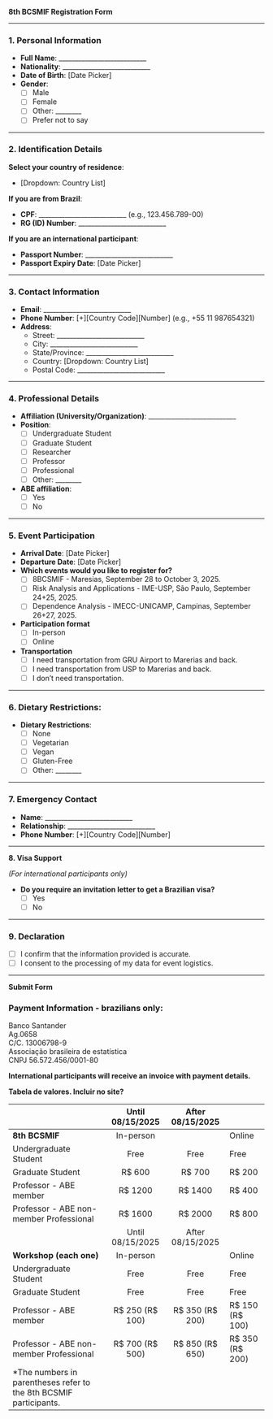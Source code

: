 **8th BCSMIF Registration Form**

---

### **1\. Personal Information**

* **Full Name**: \_\_\_\_\_\_\_\_\_\_\_\_\_\_\_\_\_\_\_\_\_\_\_\_\_\_\_  
* **Nationality**: \_\_\_\_\_\_\_\_\_\_\_\_\_\_\_\_\_\_\_\_\_\_\_\_\_\_\_  
* **Date of Birth**: \[Date Picker\]  
* **Gender**:  
  * ☐ Male  
  * ☐ Female  
  * ☐ Other: \_\_\_\_\_\_\_\_  
  * ☐ Prefer not to say

---

### **2\. Identification Details**

**Select your country of residence**:

* \[Dropdown: Country List\]

**If you are from Brazil**:

* **CPF**: \_\_\_\_\_\_\_\_\_\_\_\_\_\_\_\_\_\_\_\_\_\_\_\_\_\_\_ (e.g., 123.456.789-00)  
* **RG (ID) Number**: \_\_\_\_\_\_\_\_\_\_\_\_\_\_\_\_\_\_\_\_\_\_\_\_\_\_\_

**If you are an international participant**:

* **Passport Number**: \_\_\_\_\_\_\_\_\_\_\_\_\_\_\_\_\_\_\_\_\_\_\_\_\_\_\_  
* **Passport Expiry Date**: \[Date Picker\]

---

### **3\. Contact Information**

* **Email**: \_\_\_\_\_\_\_\_\_\_\_\_\_\_\_\_\_\_\_\_\_\_\_\_\_\_\_  
* **Phone Number**: \[+\]\[Country Code\]\[Number\] (e.g., \+55 11 987654321\)  
* **Address**:  
  * Street: \_\_\_\_\_\_\_\_\_\_\_\_\_\_\_\_\_\_\_\_\_\_\_\_\_\_\_  
  * City: \_\_\_\_\_\_\_\_\_\_\_\_\_\_\_\_\_\_\_\_\_\_\_\_\_\_\_  
  * State/Province: \_\_\_\_\_\_\_\_\_\_\_\_\_\_\_\_\_\_\_\_\_\_\_\_\_\_\_  
  * Country: \[Dropdown: Country List\]  
  * Postal Code: \_\_\_\_\_\_\_\_\_\_\_\_\_\_\_\_\_\_\_\_\_\_\_\_\_\_\_

---

### **4\. Professional Details**

* **Affiliation (University/Organization)**: \_\_\_\_\_\_\_\_\_\_\_\_\_\_\_\_\_\_\_\_\_\_\_\_\_\_\_  
* **Position**:  
  * ☐ Undergraduate Student  
  * ☐ Graduate Student  
  * ☐ Researcher  
  * ☐ Professor  
  * ☐ Professional  
  * ☐ Other: \_\_\_\_\_\_\_\_  
* **ABE affiliation**:  
  * ☐ Yes  
  * ☐ No

---

### **5\. Event Participation**

* **Arrival Date**: \[Date Picker\]  
* **Departure Date**: \[Date Picker\]  
* **Which events would you like to register for?**  
  * ☐ 8BCSMIF \- Maresias, September 28 to October 3, 2025\.  
  * ☐ Risk Analysis and Applications \- IME-USP, São Paulo, September 24+25, 2025\.  
  * ☐ Dependence Analysis \- IMECC-UNICAMP, Campinas, September 26+27, 2025\.  
* **Participation format**  
  * ☐ In-person  
  * ☐ Online  
* **Transportation**	  
  * ☐ I need transportation from GRU Airport to Marerias and back.  
  * ☐ I need transportation from USP to Marerias and back.  
  * ☐ I don’t need transportation.

---

### **6\. Dietary Restrictions:**

* **Dietary Restrictions**:  
  * ☐ None  
  * ☐ Vegetarian  
  * ☐ Vegan  
  * ☐ Gluten-Free  
  * ☐ Other: \_\_\_\_\_\_\_\_

---

### 

### **7\. Emergency Contact**

* **Name**: \_\_\_\_\_\_\_\_\_\_\_\_\_\_\_\_\_\_\_\_\_\_\_\_\_\_\_  
* **Relationship**: \_\_\_\_\_\_\_\_\_\_\_\_\_\_\_\_\_\_\_\_\_\_\_\_\_\_\_  
* **Phone Number**: \[+\]\[Country Code\]\[Number\]

---

**8\. Visa Support**

*(For international participants only)*

* **Do you require an invitation letter to get a Brazilian visa?**  
  * ☐ Yes  
  * ☐ No

---

### **9\. Declaration**

* ☐ I confirm that the information provided is accurate.  
* ☐ I consent to the processing of my data for event logistics.

---

**Submit Form**

### **Payment Information \- brazilians only:**

Banco Santander  
Ag.0658  
C/C. 13006798-9  
Associação brasileira de estatística  
CNPJ 56.572.456/0001-80

**International participants will receive an invoice with payment details.**

**Tabela de valores. Incluir no site?**

|  | Until 08/15/2025 | After 08/15/2025 |  |
| :---- | :---: | :---: | ----- |
| **8th BCSMIF** | In-person |  | Online |
| Undergraduate Student | Free | Free | Free |
| Graduate Student | R$ 600 | R$ 700 | R$ 200 |
| Professor \- ABE member | R$ 1200 | R$ 1400 | R$ 400 |
| Professor \- ABE non-member Professional | R$ 1600 | R$ 2000 | R$ 800 |
|  | Until 08/15/2025 | After 08/15/2025 |  |
| **Workshop (each one)** | In-person |  | Online |
| Undergraduate Student | Free | Free | Free |
| Graduate Student | Free | Free | Free |
| Professor \- ABE member | R$ 250 (R$ 100\) | R$ 350 (R$ 200\) | R$ 150 (R$ 100\) |
| Professor \- ABE non-member Professional | R$ 700 (R$ 500\) | R$ 850 (R$ 650\) | R$ 350 (R$ 200\) |
| \*The numbers in parentheses refer to the 8th BCSMIF participants. |  |  |  |

